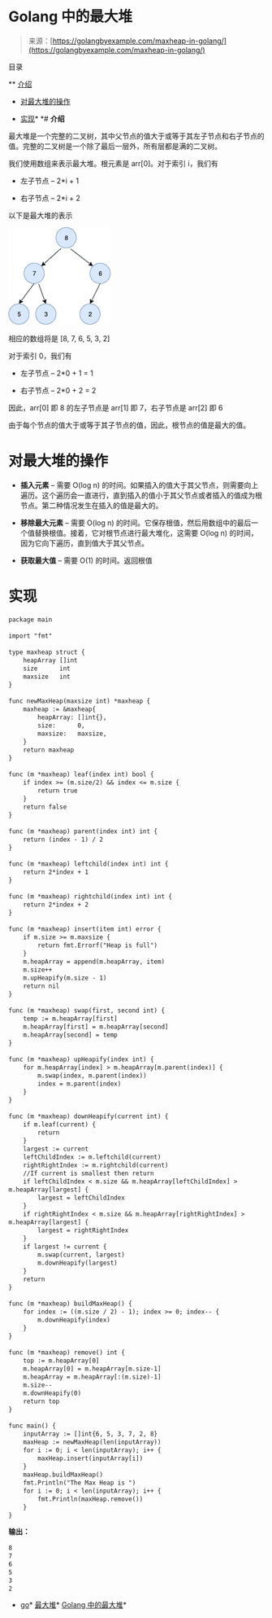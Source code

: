 <!--yml

分类：未分类

日期：2024-10-13 06:05:42

-->

# Golang 中的最大堆

> 来源：[https://golangbyexample.com/maxheap-in-golang/](https://golangbyexample.com/maxheap-in-golang/)

目录

**   [介绍](#Introduction "Introduction")

+   [对最大堆的操作](#Operations_on_Maxheap "Operations on Maxheap")

+   [实现](#Implementation "Implementation")*  *# **介绍**

最大堆是一个完整的二叉树，其中父节点的值大于或等于其左子节点和右子节点的值。完整的二叉树是一个除了最后一层外，所有层都是满的二叉树。

我们使用数组来表示最大堆。根元素是 arr[0]。对于索引 i，我们有

+   左子节点 – 2*i + 1

+   右子节点 – 2*i + 2

以下是最大堆的表示

![](img/32fb0e4c70c6a9b75511ddafc2106833.png)

相应的数组将是 [8, 7, 6, 5, 3, 2]

对于索引 0，我们有

+   左子节点 – 2*0 + 1 = 1

+   右子节点 – 2*0 + 2 = 2

因此，arr[0] 即 8 的左子节点是 arr[1] 即 7，右子节点是 arr[2] 即 6

由于每个节点的值大于或等于其子节点的值，因此，根节点的值是最大的值。

# **对最大堆的操作**

+   **插入元素** – 需要 O(log n) 的时间。如果插入的值大于其父节点，则需要向上遍历。这个遍历会一直进行，直到插入的值小于其父节点或者插入的值成为根节点。第二种情况发生在插入的值是最大的。

+   **移除最大元素** – 需要 O(log n) 的时间。它保存根值，然后用数组中的最后一个值替换根值。接着，它对根节点进行最大堆化，这需要 O(log n) 的时间，因为它向下遍历，直到值大于其父节点。

+   **获取最大值** – 需要 O(1) 的时间。返回根值

# **实现**

```
package main

import "fmt"

type maxheap struct {
    heapArray []int
    size      int
    maxsize   int
}

func newMaxHeap(maxsize int) *maxheap {
    maxheap := &maxheap{
        heapArray: []int{},
        size:      0,
        maxsize:   maxsize,
    }
    return maxheap
}

func (m *maxheap) leaf(index int) bool {
    if index >= (m.size/2) && index <= m.size {
        return true
    }
    return false
}

func (m *maxheap) parent(index int) int {
    return (index - 1) / 2
}

func (m *maxheap) leftchild(index int) int {
    return 2*index + 1
}

func (m *maxheap) rightchild(index int) int {
    return 2*index + 2
}

func (m *maxheap) insert(item int) error {
    if m.size >= m.maxsize {
        return fmt.Errorf("Heap is full")
    }
    m.heapArray = append(m.heapArray, item)
    m.size++
    m.upHeapify(m.size - 1)
    return nil
}

func (m *maxheap) swap(first, second int) {
    temp := m.heapArray[first]
    m.heapArray[first] = m.heapArray[second]
    m.heapArray[second] = temp
}

func (m *maxheap) upHeapify(index int) {
    for m.heapArray[index] > m.heapArray[m.parent(index)] {
        m.swap(index, m.parent(index))
        index = m.parent(index)
    }
}

func (m *maxheap) downHeapify(current int) {
    if m.leaf(current) {
        return
    }
    largest := current
    leftChildIndex := m.leftchild(current)
    rightRightIndex := m.rightchild(current)
    //If current is smallest then return
    if leftChildIndex < m.size && m.heapArray[leftChildIndex] > m.heapArray[largest] {
        largest = leftChildIndex
    }
    if rightRightIndex < m.size && m.heapArray[rightRightIndex] > m.heapArray[largest] {
        largest = rightRightIndex
    }
    if largest != current {
        m.swap(current, largest)
        m.downHeapify(largest)
    }
    return
}

func (m *maxheap) buildMaxHeap() {
    for index := ((m.size / 2) - 1); index >= 0; index-- {
        m.downHeapify(index)
    }
}

func (m *maxheap) remove() int {
    top := m.heapArray[0]
    m.heapArray[0] = m.heapArray[m.size-1]
    m.heapArray = m.heapArray[:(m.size)-1]
    m.size--
    m.downHeapify(0)
    return top
}

func main() {
    inputArray := []int{6, 5, 3, 7, 2, 8}
    maxHeap := newMaxHeap(len(inputArray))
    for i := 0; i < len(inputArray); i++ {
        maxHeap.insert(inputArray[i])
    }
    maxHeap.buildMaxHeap()
    fmt.Println("The Max Heap is ")
    for i := 0; i < len(inputArray); i++ {
        fmt.Println(maxHeap.remove())
    }
}
```

**输出：**

```
8
7
6
5
3
2
```

+   [go](https://golangbyexample.com/tag/go/)*   [最大堆](https://golangbyexample.com/tag/maxheap/)*   [Golang 中的最大堆](https://golangbyexample.com/tag/maxheap-in-go/)*
